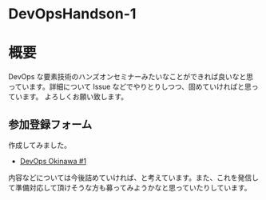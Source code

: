 DevOpsHandson-1
===============

# 概要
DevOps な要素技術のハンズオンセミナーみたいなことができれば良いなと思っています。詳細について Issue などでやりとりしつつ、固めていければと思っています。
よろしくお願い致します。

## 参加登録フォーム
作成してみました。

- [DevOps Okinawa #1](http://devops-okinawa.doorkeeper.jp/events/6568)

内容などについては今後詰めていければ、と考えています。また、これを発信して準備対応して頂けそうな方も募ってみようかなと思っていたりしています。
